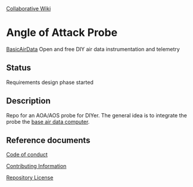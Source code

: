 [Collaborative Wiki](https://github.com/BasicAirData/AngleOfAttack/wiki)

# Angle of Attack Probe

[BasicAirData](http://www.basicairdata.eu) Open and free DIY air data instrumentation and telemetry

## Status 

Requirements design phase started

## Description

Repo for an AOA/AOS probe for DIYer. The general idea is to integrate the probe the [base air data computer](https://github.com/BasicAirData/AirDataComputer).

## Reference documents

[Code of conduct](CODE_OF_CONDUCT.md)

[Contributing Information](CONTRIBUTING.md)

[Repository License](LICENSE)
